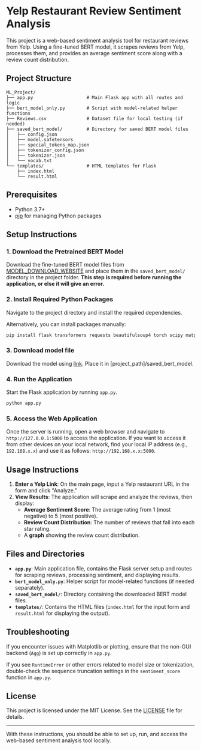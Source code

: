 
# Yelp Restaurant Review Sentiment Analysis

This project is a web-based sentiment analysis tool for restaurant reviews from Yelp. Using a fine-tuned BERT model, it scrapes reviews from Yelp, processes them, and provides an average sentiment score along with a review count distribution.

## Project Structure

```
ML_Project/
├── app.py                    # Main Flask app with all routes and logic
├── bert_model_only.py        # Script with model-related helper functions
├── Reviews.csv               # Dataset file for local testing (if needed)
├── saved_bert_model/         # Directory for saved BERT model files
│   ├── config.json
│   ├── model.safetensors
│   ├── special_tokens_map.json
│   ├── tokenizer_config.json
│   ├── tokenizer.json
│   └── vocab.txt
└── templates/                # HTML templates for Flask
    ├── index.html
    └── result.html
```

## Prerequisites

- Python 3.7+
- [pip](https://pip.pypa.io/en/stable/installation/) for managing Python packages

## Setup Instructions

### 1. Download the Pretrained BERT Model

Download the fine-tuned BERT model files from [MODEL_DOWNLOAD_WEBSITE](https://model-download-placeholder.com) and place them in the `saved_bert_model/` directory in the project folder. **This step is required before running the application, or else it will give an error.**

### 2. Install Required Python Packages

Navigate to the project directory and install the required dependencies.

Alternatively, you can install packages manually:

```bash
pip install flask transformers requests beautifulsoup4 torch scipy matplotlib
```
### 3. Download model file

Download the model using [link](https://drive.google.com/file/d/1n-0TP6L7Z7NFp_a7tQd2qsLgI5YtYi3B/view?usp=sharing).  Place it in [project_path]/saved_bert_model. 
### 4. Run the Application

Start the Flask application by running `app.py`.

```bash
python app.py
```

### 5. Access the Web Application

Once the server is running, open a web browser and navigate to `http://127.0.0.1:5000` to access the application. If you want to access it from other devices on your local network, find your local IP address (e.g., `192.168.x.x`) and use it as follows: `http://192.168.x.x:5000`.

## Usage Instructions

1. **Enter a Yelp Link**: On the main page, input a Yelp restaurant URL in the form and click "Analyze."
2. **View Results**: The application will scrape and analyze the reviews, then display:
   - **Average Sentiment Score**: The average rating from 1 (most negative) to 5 (most positive).
   - **Review Count Distribution**: The number of reviews that fall into each star rating.
   - A **graph** showing the review count distribution.

## Files and Directories

- **`app.py`**: Main application file, contains the Flask server setup and routes for scraping reviews, processing sentiment, and displaying results.
- **`bert_model_only.py`**: Helper script for model-related functions (if needed separately).
- **`saved_bert_model/`**: Directory containing the downloaded BERT model files.
- **`templates/`**: Contains the HTML files (`index.html` for the input form and `result.html` for displaying the output).

## Troubleshooting

If you encounter issues with Matplotlib or plotting, ensure that the non-GUI backend (`Agg`) is set up correctly in `app.py`.

If you see `RuntimeError` or other errors related to model size or tokenization, double-check the sequence truncation settings in the `sentiment_score` function in `app.py`.

## License

This project is licensed under the MIT License. See the [LICENSE](LICENSE) file for details.

---

With these instructions, you should be able to set up, run, and access the web-based sentiment analysis tool locally.
